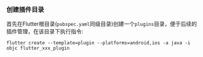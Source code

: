 ### 创建插件目录
首先在Flutter根目录(`pubspec.yaml`同级目录)创建一个`plugins`目录，便于后续的插件管理，在该目录下执行指令:
```
flutter create --template=plugin --platforms=android,ios -a java -i objc flutter_xxx_plugin
```